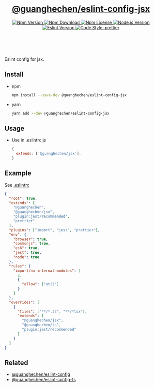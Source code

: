 <header>
  <h1 align="center">
    <a href="https://github.com/guanghechen/node-scaffolds/tree/master/packages/eslint-config-jsx#readme">@guanghechen/eslint-config-jsx</a>
  </h1>
  <div align="center">
    <a href="https://www.npmjs.com/package/@guanghechen/eslint-config-jsx">
      <img
        alt="Npm Version"
        src="https://img.shields.io/npm/v/@guanghechen/eslint-config-jsx.svg"
      />
    </a>
    <a href="https://www.npmjs.com/package/@guanghechen/eslint-config-jsx">
      <img
        alt="Npm Download"
        src="https://img.shields.io/npm/dm/@guanghechen/eslint-config-jsx.svg"
      />
    </a>
    <a href="https://www.npmjs.com/package/@guanghechen/eslint-config-jsx">
      <img
        alt="Npm License"
        src="https://img.shields.io/npm/l/@guanghechen/eslint-config-jsx.svg"
      />
    </a>
    <a href="https://github.com/nodejs/node">
      <img
        alt="Node.js Version"
        src="https://img.shields.io/node/v/@guanghechen/eslint-config-jsx"
      />
    </a>
    <a href="https://github.com/eslint/eslint">
      <img
        alt="Eslint Version"
        src="https://img.shields.io/npm/dependency-version/@guanghechen/eslint-config-jsx/peer/eslint"
      />
    </a>
    <a href="https://github.com/prettier/prettier">
      <img
        alt="Code Style: prettier"
        src="https://img.shields.io/badge/code_style-prettier-ff69b4.svg?style=flat-square"
      />
    </a>
  </div>
</header>
<br />


Eslint config for jsx.

## Install

* npm

  ```bash
  npm install --save-dev @guanghechen/eslint-config-jsx
  ```

* yarn

  ```bash
  yarn add --dev @guanghechen/eslint-config-jsx
  ```

## Usage

* Use in .eslintrc.js

  ```javascript
  {
    extends: ['@guanghechen/jsx'],
  }
  ```


## Example

See [.eslintrc](https://github.com/guanghechen/node-scaffolds/blob/master/.eslintrc)

```json {5,29}
{
  "root": true,
  "extends": [
    "@guanghechen",
    "@guanghechen/jsx",
    "plugin:jest/recommended",
    "prettier"
  ],
  "plugins": ["import", "jest", "prettier"],
  "env": {
    "browser": true,
    "commonjs": true,
    "es6": true,
    "jest": true,
    "node": true
  },
  "rules": {
    "import/no-internal-modules": [
      2,
      {
        "allow": ["util"]
      }
    ]
  },
  "overrides": [
    {
      "files": ["**/*.ts", "**/*tsx"],
      "extends": [
        "@guanghechen/jsx",
        "@guanghechen/ts",
        "plugin:jest/recommended"
      ]
    }
  ]
}
```

## Related

* [@guanghechen/eslint-config][]
* [@guanghechen/eslint-config-ts][]


[homepage]: https://github.com/guanghechen/node-scaffolds/tree/master/packages/eslint-config-jsx#readme
[@guanghechen/eslint-config]: https://www.npmjs.com/package/@guanghechen/eslint-config
[@guanghechen/eslint-config-jsx]: https://www.npmjs.com/package/@guanghechen/eslint-config-jsx
[@guanghechen/eslint-config-ts]: https://www.npmjs.com/package/@guanghechen/eslint-config-ts
